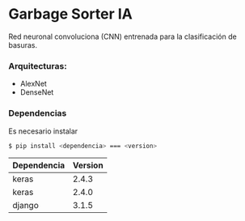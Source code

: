 # Garbage Sorter IA
Red neuronal convoluciona (CNN) entrenada para la clasificación de basuras.

### Arquitecturas:

- AlexNet
- DenseNet

### Dependencias

Es necesario instalar

```sh
$ pip install <dependencia> === <version>
```
| Dependencia | Version |
| ------ | ------ |
| keras | 2.4.3 |
| keras | 2.4.0|
| django | 3.1.5 |